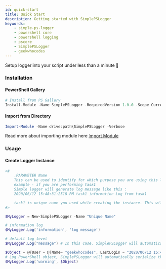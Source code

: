 ```yaml
---
id: quick-start
title: Quick Start
description: Getting started with SimplePSLogger
keywords:
    - simple-ps-logger
    - powershell core
    - powershell logging
    - pscore
    - SimplePSLogger
    - geekwhocodes
---
```


Setup logger into your script under less than a minute 🚀

### Installation

#### PowerShell Gallery

```powershell
# Install from PS Gallery 
Install-Module -Name SimplePSLogger -RequiredVersion 1.0.0 -Scope CurrentUser
```
#### Import from Directory

```powershell
Import-Module -Name drive:path\SimplePSLogger -Verbose
```
Read more about importing module here [Import Module](https://docs.microsoft.com/en-us/powershell/module/microsoft.powershell.core/import-module?view=powershell-7)

### Usage

#### Create Logger Instance

```powershell
<#
    .PARAMETER Name 
    This can be used to identify for which purpose you are using this logger instance.
    example - if you are performing task1
    Simple logger will generate log message like this :
    2020/06/12 15:48:31:2518 PM task1 information Log from task1

    task1 is unique name you used while creating the instance. This will helpful to analyze your logs later. 
#>

$MyLogger = New-SimplePSLogger -Name "Unique Name"

# information log
$MyLogger.Log('information', 'log message')

# default log level
$MyLogger.Log("message") # In this case, SimplePSLogger will automatically use default(information) loglevel

$Object = @{User = @{Name= "geekwhocodes", LastLogin = "2020/06/12 15:48:31:2518 PM" } }
# Log PowerShell object, SimplePSLogger will automatically serialize this object
$MyLogger.Log('warning', $Object)

```
